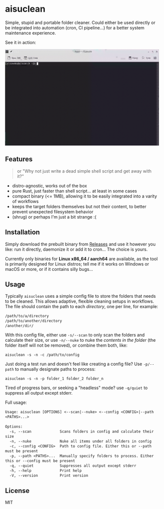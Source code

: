 # aisuclean
Simple, stupid and portable folder cleaner.
Could either be used directly or be integrated into automation (cron, CI pipeline...) for a better system maintenance experience.

See it in action:

<img src="aisuclean_in_action.gif" width=640>

## Features
> or "Why not just write a dead simple shell script and get away with it?"
- distro-agnostic, works out of the box
- pure Rust, just faster than shell script... at least in some cases
- compact binary (<= 1MB), allowing it to be easily integrated into a varity of workflows
- keeps the target folders themselves but not their content, to better prevent unexpected filesystem behavior
- (shrug) or perhaps I'm just a bit strange :(

## Installation
Simply download the prebuilt binary from [Releases](https://github.com/aisuneko/aisuclean/releases/) and use it however you like: run it directly, daemonize it or add it to cron... The choice is yours.

Currently only binaries for **Linux x86_64 / aarch64** are available, as the tool is primarily designed for Linux distros; tell me if it works on Windows or macOS or more, or if it contains silly bugs...

## Usage
Typically `aisuclean` uses a simple config file to store the folders that needs to be cleaned. This allows adaptive, flexible cleaning setups in workflows. The file should contain the path to each *directory*, one per line, for example:
```
/path/to/a/directory
/path/to/another/directory
/another/dir/
```
With this config file, either use `-s/--scan` to only scan the folders and calculate their size, or use `-n/--nuke` to nuke the *contents in the folder* (the folder itself will not be removed), or combine them both, like:
```
aisuclean -s -n -c /path/to/config
```
Just doing a test run and doesn't feel like creating a config file? Use `-p/--path` to manually designate paths to process:
```
aisuclean -s -n -p folder_1 folder_2 folder_n
```
Tired of progress bars, or seeking a "headless" mode? use `-q/quiet` to suppress all output except stderr.

Full usage:
```
Usage: aisuclean [OPTIONS] <--scan|--nuke> <--config <CONFIG>|--path <PATHS>...>

Options:
  -s, --scan             Scans folders in config and calculate their size
  -n, --nuke             Nuke all items under all folders in config
  -c, --config <CONFIG>  Path to config file. Either this or --path must be present
  -p, --path <PATHS>...  Manually specify folders to process. Either this or --config must be present
  -q, --quiet            Suppresses all output except stderr
  -h, --help             Print help
  -V, --version          Print version
```

## License
MIT

